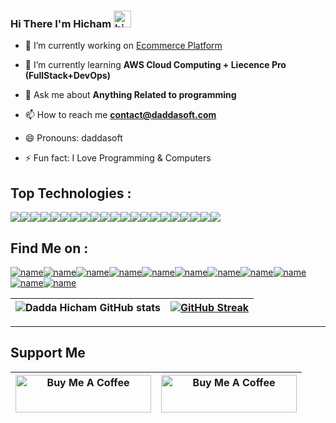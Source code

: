 ### Hi There I'm Hicham <img src="https://user-images.githubusercontent.com/1303154/88677602-1635ba80-d120-11ea-84d8-d263ba5fc3c0.gif" width="28px" height="27px" alt="hi">

- 🔭 I’m currently working on [Ecommerce Platform](https://daddasoft.com)

- 🌱 I’m currently learning **AWS Cloud Computing + Liecence Pro (FullStack+DevOps)**

- 💬 Ask me about **Anything Related to programming**

- 📫 How to reach me **contact@daddasoft.com**

- 😄 Pronouns: daddasoft
- ⚡ Fun fact: I Love Programming & Computers

## Top Technologies : 
![](https://img.shields.io/badge/Angular-DD0031?style=for-the-badge&logo=angular&logoColor=white)![](https://img.shields.io/badge/React-20232A?style=for-the-badge&logo=react&logoColor=61DAFB)![](https://img.shields.io/badge/Vue.js-35495E?style=for-the-badge&logo=vuedotjs&logoColor=4FC08D)![](https://img.shields.io/badge/next.js-000000?style=for-the-badge&logo=nextdotjs&logoColor=white)![](https://img.shields.io/badge/GraphQl-E10098?style=for-the-badge&logo=graphql&logoColor=white)![](https://img.shields.io/badge/Node.js-339933?style=for-the-badge&logo=nodedotjs&logoColor=white)![](https://img.shields.io/badge/JavaScript-323330?style=for-the-badge&logo=javascript&logoColor=F7DF1E)![](https://img.shields.io/badge/TypeScript-007ACC?style=for-the-badge&logo=typescript&logoColor=white)![](https://img.shields.io/badge/GIT-E44C30?style=for-the-badge&logo=git&logoColor=white)![](https://img.shields.io/badge/Ubuntu-E95420?style=for-the-badge&logo=ubuntu&logoColor=white)![](https://img.shields.io/badge/Visual%20Studio%20Code-007ACC?style=for-the-badge&logo=Visual%20Studio%20Code&logoColor=white)![](https://img.shields.io/badge/Docker-2CA5E0?style=for-the-badge&logo=docker&logoColor=white)![](https://img.shields.io/badge/kubernetes-326ce5.svg?&style=for-the-badge&logo=kubernetes&logoColor=white)![](https://img.shields.io/badge/Laravel-FF2D20?style=for-the-badge&logo=laravel&logoColor=white)![](https://img.shields.io/badge/Symfony-000000?style=for-the-badge&logo=Symfony&logoColor=white)![](https://img.shields.io/badge/MongoDB-4EA94B?style=for-the-badge&logo=mongodb&logoColor=white)![](https://img.shields.io/badge/PostgreSQL-316192?style=for-the-badge&logo=postgresql&logoColor=white)![](https://img.shields.io/badge/redis-%23DD0031.svg?&style=for-the-badge&logo=redis&logoColor=white)![](https://img.shields.io/badge/Nginx-009639?style=for-the-badge&logo=nginx&logoColor=white)![](https://img.shields.io/badge/Spring_Boot-F2F4F9?style=for-the-badge&logo=spring-boot)![](https://img.shields.io/badge/Python-FFD43B?style=for-the-badge&logo=python&logoColor=blue)


## Find Me on :
[![name](https://img.shields.io/badge/Hashnode-2962FF?style=for-the-badge&logo=hashnode&logoColor=white)](https://hashnode.com/@daddasoft)[![name](https://img.shields.io/badge/dev.to-0A0A0A?style=for-the-badge&logo=devdotto&logoColor=white)](https://dev.to/daddasoft)[![name](https://img.shields.io/badge/Facebook-1877F2?style=for-the-badge&logo=facebook&logoColor=white)](https://www.facebook.com/daddaSoft)[![name](https://img.shields.io/badge/Codewars-B1361E?style=for-the-badge&logo=Codewars&logoColor=white)](https://www.codewars.com/users/daddasoft)[![name](https://img.shields.io/badge/Codepen-000000?style=for-the-badge&logo=codepen&logoColor=white)](https://codepen.io/daddasoft/)[![name](https://img.shields.io/badge/-Hackerrank-2EC866?style=for-the-badge&logo=HackerRank&logoColor=white)](https://www.hackerrank.com/daddasoft)[![name](https://img.shields.io/badge/Instagram-E4405F?style=for-the-badge&logo=instagram&logoColor=white)](https://www.instagram.com/daddasoft/)[![name](https://img.shields.io/badge/LinkedIn-0077B5?style=for-the-badge&logo=linkedin&logoColor=white)](https://www.linkedin.com/in/daddasoft/)[![name](https://img.shields.io/badge/-LeetCode-FFA116?style=for-the-badge&logo=LeetCode&logoColor=black)](https://leetcode.com/daddasoft/)[![name](https://img.shields.io/badge/Twitter-1DA1F2?style=for-the-badge&logo=twitter&logoColor=white)](https://twitter.com/daddasoft)[![name](https://img.shields.io/badge/YouTube-FF0000?style=for-the-badge&logo=youtube&logoColor=white)](https://www.youtube.com/daddasoft)


| ![Dadda Hicham GitHub stats](https://github-readme-stats.vercel.app/api?username=daddasoft&show_icons=true&theme=radical) | [![GitHub Streak](https://github-readme-streak-stats.herokuapp.com?user=daddasoft&theme=gruvbox_duo&date_format=M%20j%5B%2C%20Y%5D)](#) |
|-----------------------------------------------------------------------------------------------------------------------|-----------------------------------------------------------------------------------------------------------------------------------------|

---------
## Support Me 
| <a href="https://www.buymeacoffee.com/daddasoft" target="_blank"><img src="https://cdn.buymeacoffee.com/buttons/v2/default-yellow.png" alt="Buy Me A Coffee" style="height: 60px !important;width: 217px !important;" ></a> | <a href="https://www.patreon.com/daddasoft" target="_blank"><img src="https://img.shields.io/badge/Patreon-F96854?style=for-the-badge&logo=patreon&logoColor=white" alt="Buy Me A Coffee" style="height: 60px !important;width: 217px !important;" ></a> |
|-----------------------------------------------------------------------------------------------------------------------------------------------------------------------------------------------------------------------------|----------------------------------------------------------------------------------------------------------------------------------------------------------------------------------------------------------------------------------------------------------|
